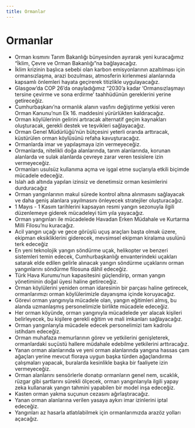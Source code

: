 ```yaml
---
title: Ormanlar
---
```


Ormanlar
===

* Orman kısmını Tarım Bakanlığı bünyesinden ayırarak yeni kuracağımız “İklim, Çevre ve Orman Bakanlığı”na bağlayacağız.
* İklim krizinin başlıca sebebi olan karbon emisyonlarının azaltılması için ormansızlaşma, arazi bozulması, atmosferin kirlenmesi alanlarında kapsamlı önlemleri hayata geçirerek titizlikle uygulayacağız.
* Glasgow’da COP 26’da onayladığımız “2030’a kadar ‘Ormansızlaşmayı tersine çevirme ve sona erdirme’ taahhüdünün gereklerini yerine getireceğiz.
* Cumhurbaşkanı’na ormanlık alanın vasfını değiştirme yetkisi veren Orman Kanunu’nun Ek 16. maddesini yürürlükten kaldıracağız.
* Orman köylülerinin gelirini artıracak alternatif geçim kaynakları oluşturacak, gerekli destek ve teşvikleri sağlayacağız.
* Orman Genel Müdürlüğü’nün bütçesini yeterli oranda arttıracak, küstürülen orman köylüsünü refaha kavuşturacağız.
* Ormanlarda imar ve yapılaşmaya izin vermeyeceğiz.
* Ormanlarda, nitelikli doğa alanlarında, tarım alanlarında, korunan alanlarda ve sulak alanlarda çevreye zarar veren tesislere izin vermeyeceğiz.
* Ormanları usulsüz kullanıma açma ve işgal etme suçlarıyla etkili biçimde mücadele edeceğiz.
* Islah adı altında yapılan izinsiz ve denetimsiz orman kesimlerini durduracağız
* Orman yangınlarının makul sürede kontrol altına alınmasını sağlayacak ve daha geniş alanlara yayılmasını önleyecek stratejiler oluşturacağız.
* 1 Mayıs - 1 Kasım tarihlerini kapsayan resmi yangın sezonuyla ilgili düzenlemeye giderek mücadeleyi tüm yıla yayacağız.
* Orman yangınları ile mücadelede Havadan Erken Müdahale ve Kurtarma Milli Filosu’nu kuracağız.
* Acil yangın uçağı ve gece görüşlü uçuş araçları başta olmak üzere, ekipman eksikliklerini giderecek, mevsimsel ekipman kiralama usulünü terk edeceğiz
* En yeni teknolojik yangın söndürme uçak, helikopter ve benzeri sistemleri temin edecek, Cumhurbaşkanlığı envanterindeki uçakları satarak elde edilen gelirle alınacak yangın söndürme uçaklarını orman yangınlarını söndürme filosuna dâhil edeceğiz.
* Türk Hava Kurumu’nun kapasitesini güçlendirip, orman yangın yönetiminin doğal üyesi haline getireceğiz.
* Orman köylülerini yeniden orman idaresinin bir parçası haline getirecek, ormanlarımızı orman köylülerimizle dayanışma içinde koruyacağız.
* Görevi orman yangınıyla mücadele olan, yangın eğitimleri almış, bu alanda uzmanlaşmış personelimizle birlikte mücadele edeceğiz.
* Her orman köyünde, orman yangınıyla mücadelede yer alacak kişileri belirleyecek, bu kişilere gerekli eğitim ve mali imkanları sağlayacağız.
* Orman yangınlarıyla mücadele edecek personelimizi tam kadrolu istihdam edeceğiz.
* Orman muhafaza memurlarının görev ve yetkilerini genişleterek, ormanlardaki suçüstü hallere müdahale edebilme yetkilerini arttıracağız.
* Yanan orman alanlarında ve yeni orman alanlarında yangına hassas çam ağaçları yerine mevcut floraya uygun başka türden ağaçlandırma çalışmaları yapacak, buralarda kesinlikle başka bir faaliyete izin vermeyeceğiz.
* Orman alanlarını sensörlerle donatıp ormanların genel nem, sıcaklık, rüzgar gibi şartlarını sürekli ölçecek, orman yangınlarıyla ilgili yapay zeka kullanarak yangın tahmini yapabilen bir model inşa edeceğiz.
* Kasten orman yakma suçunun cezasını ağırlaştıracağız.
* Yanan orman alanlarına verilen yasaya aykırı imar izinlerini iptal edeceğiz.
* Yangınları az hasarla atlatılabilmek için ormanlarımızda arazöz yolları açacağız.